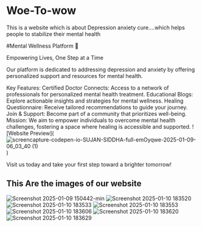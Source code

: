 # Woe-To-wow
This is a website which is about Depression anxiety cure....which helps people to stabilize their mental health

#Mental Wellness Platform 🌟

Empowering Lives, One Step at a Time

Our platform is dedicated to addressing depression and anxiety by offering personalized support and resources for mental health.

Key Features:
Certified Doctor Connects: Access to a network of professionals for personalized mental health treatment.
Educational Blogs: Explore actionable insights and strategies for mental wellness.
Healing Questionnaire: Receive tailored recommendations to guide your journey.
Join & Support: Become part of a community that prioritizes well-being.
Mission:
We aim to empower individuals to overcome mental health challenges, fostering a space where healing is accessible and supported.
![Website Preview](![screencapture-codepen-io-SUJAN-SIDDHA-full-emOyqwe-2025-01-09-06_03_40 (1)](https://github.com/user-attachments/assets/564912b3-dc61-466f-93a2-74193036546f)
)

Visit us today and take your first step toward a brighter tomorrow!
## This Are the images of our website
![Screenshot 2025-01-09 150442-min](https://github.com/user-attachments/assets/64d7ece7-070b-4383-ab69-658724f19120)
![Screenshot 2025-01-10 183520](https://github.com/user-attachments/assets/8d60fb49-21c6-4aaa-bf0f-ae1658c406a7)
![Screenshot 2025-01-10 183533](https://github.com/user-attachments/assets/c615e1ee-c5e3-42b7-a078-67eaca9e2e8b)
![Screenshot 2025-01-10 183553](https://github.com/user-attachments/assets/b9ffb5ae-11a0-4f7a-a44c-2cd29a957d3b)
![Screenshot 2025-01-10 183606](https://github.com/user-attachments/assets/e223a3a6-68f7-4131-8352-1f144b298df8)
![Screenshot 2025-01-10 183620](https://github.com/user-attachments/assets/a8e5d2f9-b6b0-4360-8583-aa5357bc9b46)
![Screenshot 2025-01-10 183629](https://github.com/user-attachments/assets/7188447a-ff67-438b-b254-83982c0d5774)
